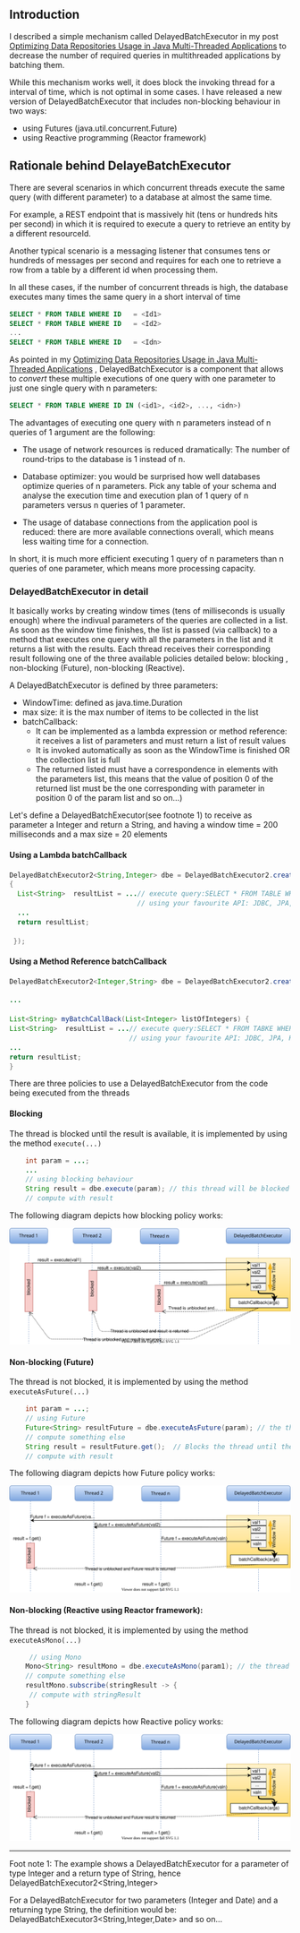 
 ## Introduction
 
 I described a simple mechanism called DelayedBatchExecutor in my post [Optimizing Data Repositories Usage in Java Multi-Threaded Applications](https://dzone.com/articles/optimizing-data-repositories-usage-in-java-multith) to decrease the number of required queries in multithreaded applications by batching them. 
 
 While this mechanism works well, it does block the invoking thread for a interval of time, which is not optimal in some cases. I have released a new version of DelayedBatchExecutor that includes non-blocking behaviour in two ways:

- using Futures (java.util.concurrent.Future) 
- using Reactive programming (Reactor framework)

## Rationale behind DelayeBatchExecutor

There are several scenarios in which concurrent threads execute the same query (with different parameter) to a database at almost the same time. 

For example, a REST endpoint that is massively hit (tens or hundreds hits per second) in which it is required to execute a query to retrieve an entity by a different resourceId. 

Another typical scenario is a  messaging listener that consumes tens or hundreds of messages per second and requires for each one to retrieve a row from a table by a different id when processing them.

In all these cases, if the number of concurrent threads is high, the database executes many times the same query in a short interval of time
```sql
SELECT * FROM TABLE WHERE ID   = <Id1>
SELECT * FROM TABLE WHERE ID   = <Id2>
...
SELECT * FROM TABLE WHERE ID   = <Idn>
```
As pointed in my  [Optimizing Data Repositories Usage in Java Multi-Threaded Applications](https://dzone.com/articles/optimizing-data-repositories-usage-in-java-multith) , DelayedBatchExecutor is a component that allows to *convert* these multiple executions of one query with one parameter to just one single query with n parameters:

```sql
SELECT * FROM TABLE WHERE ID IN (<id1>, <id2>, ..., <idn>)
```

The advantages of executing one query with n parameters instead of n queries of 1 argument are the following:

* The usage of network resources is reduced dramatically: The number of round-trips to the database is 1 instead of n.

* Database optimizer: you would be surprised how well databases optimize queries of n parameters. Pick any table of your schema and analyse the execution time and execution plan of 1 query of n parameters versus n queries of 1 parameter.

* The usage of database connections from the application pool is reduced: there are more available connections overall, which means less waiting time for a connection.

In short, it is much more efficient executing 1 query of n parameters than n queries of one parameter, which means more processing capacity.

### DelayedBatchExecutor in detail

It basically works by creating  window times (tens of milliseconds is usually enough) where the indivual parameters of the queries are collected in a list. 
As soon as the window time finishes, the list is passed (via callback)  to a  method that executes one query with  all the parameters in the list and it returns a list with the results. Each thread receives their corresponding result following one of the three available policies detailed below: blocking , non-blocking (Future), non-blocking (Reactive).

A DelayedBatchExecutor is defined by three parameters:
 
 * WindowTime: defined as java.time.Duration
 * max size: it is the max number of items to be collected in the list
 * batchCallback:
    - It can be implemented as a lambda expression or method reference: it receives a list of parameters and must return a list of result values
    - It is invoked automatically as soon as the WindowTime is finished OR the collection list is full 
    - The returned listed must have a correspondence in elements with the parameters list, this means that the value of position 0 of the returned list must be the one corresponding with parameter in position 0 of the param list and so on...)

	
  Let's define a DelayedBatchExecutor(see footnote 1)  to receive as parameter a Integer and return a String, and having a window time = 200 milliseconds and a max size = 20 elements 
  
  #### Using a Lambda batchCallback
```java
DelayedBatchExecutor2<String,Integer> dbe = DelayedBatchExecutor2.create(Duration.ofMillis(200), 20, listOfIntegers-> 
{
  List<String>  resultList = ...// execute query:SELECT * FROM TABLE WHERE ID IN (listOfIntegers.get(0), ..., listOfIntegers.get(n));
                                // using your favourite API: JDBC, JPA, Hibernate
  ...
  return resultList;
  
 });
  ``` 
  
  #### Using a Method Reference batchCallback
  
  ```java
DelayedBatchExecutor2<Integer,String> dbe = DelayedBatchExecutor2.create(Duration.ofMillis(200), 20, this::myBatchCallBack);
  
...
  
List<String> myBatchCallBack(List<Integer> listOfIntegers) {
  List<String>  resultList = ...// execute query:SELECT * FROM TABKE WHERE ID IN (listOfIntegers.get(0), ..., listOfIntegers.get(n));
                                // using your favourite API: JDBC, JPA, Hibernate.
  ...
  return resultList;
}
``` 

There are three policies to use a DelayedBatchExecutor from the code being executed from the threads



#### Blocking

The thread is blocked until the result is available, it is implemented by using the method `execute(...)`
 
```java 
    int param = ...;
	...
    // using blocking behaviour
    String result = dbe.execute(param); // this thread will be blocked until the result is available
    // compute with result
```
The following diagram depicts how blocking policy works:

![Blocking image](/src/main/javadoc/doc-files/blocking.svg)


#### Non-blocking (Future)

The thread is not blocked, it is implemented by using the method `executeAsFuture(...)`

```java 
    int param = ...;
    // using Future
    Future<String> resultFuture = dbe.executeAsFuture(param); // the thread will not  be blocked
    // compute something else
    String result = resultFuture.get();  // Blocks the thread until the result is available (if necessary)
    // compute with result
```

The following diagram depicts how Future policy works:

![Future image](/src/main/javadoc/doc-files/future.svg)


#### Non-blocking (Reactive using Reactor framework):
 
 The thread is not blocked, it is implemented by using the method `executeAsMono(...)`
 
```java 
     // using Mono
    Mono<String> resultMono = dbe.executeAsMono(param1); // the thread will not  be blocked
    // compute something else
    resultMono.subscribe(stringResult -> {
     // compute with stringResult
    }
```
The following diagram depicts how Reactive policy works:

![Reactive image](/src/main/javadoc/doc-files/future.svg)

-----
Foot note 1:  The example shows a DelayedBatchExecutor for a parameter of type Integer and a return type of String, hence DelayedBatchExecutor2<String,Integer>

For a DelayedBatchExecutor for two parameters (Integer and Date) and a returning type String, the definition would be:
DelayedBatchExecutor3<String,Integer,Date> and so on...
